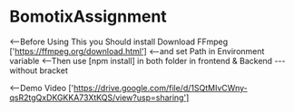 # BomotixAssignment
<--Before Using This you Should install Download FFmpeg ['https://ffmpeg.org/download.html']
<--and set Path in Environment variable
<--Then use [npm install] in both folder in frontend & Backend  --- without bracket

<--Demo Video ['https://drive.google.com/file/d/1SQtMIvCWny-qsR2tgQxDKGKKA73XtKQS/view?usp=sharing']
